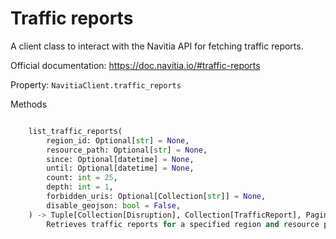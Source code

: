 # Traffic reports

A client class to interact with the Navitia API for fetching traffic reports.

Official documentation: <https://doc.navitia.io/#traffic-reports>

Property: `NavitiaClient.traffic_reports`

Methods

```python

    list_traffic_reports(
        region_id: Optional[str] = None,
        resource_path: Optional[str] = None,
        since: Optional[datetime] = None,
        until: Optional[datetime] = None,
        count: int = 25,
        depth: int = 1,
        forbidden_uris: Optional[Collection[str]] = None,
        disable_geojson: bool = False,
    ) -> Tuple[Collection[Disruption], Collection[TrafficReport], Pagination]:
        Retrieves traffic reports for a specified region and resource path from the Navitia API.

```
